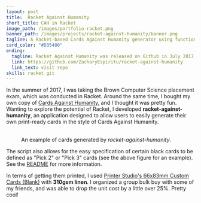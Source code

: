 ```yaml
---
layout: post
title:  Racket Against Humanity
short_title: CAH in Racket
image_path: /images/portfolio-racket.png
banner_path: /images/projects/racket-against-humanity/banner.png
tagline: A Racket-based Cards Against Humanity generator using functional programming
card_color: "#D35400"
ending:
  tagline: Racket Against Humanity was released on Github in July 2017.
  link: https://github.com/ZacharyEspiritu/racket-against-humanity
  link_text: visit repo
skills: racket git
---
```


In the summer of 2017, I was taking the Brown Computer Science placement exam, which was conducted in Racket. Around the same time, I bought my own copy of [Cards Against Humanity][cards-against-humanity], and I thought it was pretty fun. Wanting to explore the potential of Racket, I developed **racket-against-humanity**, an application designed to allow users to easily generate their own print-ready cards in the style of Cards Against Humanity.

<figure class="four-screenshot-grid lazyload" data-expand="-20">
    <img class="lazyload card-against-humanity" data-src="/images/projects/racket-against-humanity/black-1.png">
    <img class="lazyload card-against-humanity" data-src="/images/projects/racket-against-humanity/white-1.png">
    <img class="lazyload card-against-humanity" data-src="/images/projects/racket-against-humanity/white-2.png">
    <img class="lazyload card-against-humanity" data-src="/images/projects/racket-against-humanity/white-3.png">
    <figcaption>An example of cards generated by <i>racket-against-humanity</i>.</figcaption>
</figure>

The script also allows for the easy specification of certain black cards to be defined as "Pick 2" or "Pick 3" cards (see the above figure for an example). See the [README][racket-against-humanity] for more information.

In terms of getting them printed, I used [Printer Studio's 66x83mm Custom Cards (Blank)][printer-studio-card-type] with **310gsm linen**. I organized a group bulk buy with some of my friends, and was able to drop the unit cost by a little over 25%. Pretty cool!

[cards-against-humanity]:   https://cardsagainsthumanity.com/
[printer-studio-card-type]: http://www.printerstudio.com/personalized/custom-playing-cards-blank-cards.html
[racket-against-humanity]:  https://github.com/ZacharyEspiritu/racket-against-humanity
